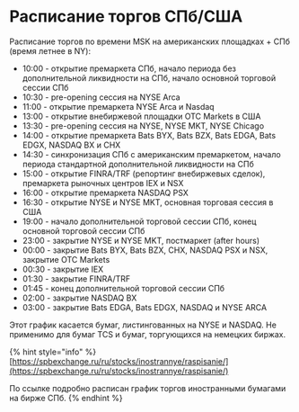 # Расписание торгов СПб/США

Расписание торгов по времени MSK на американских площадках + СПб \(время летнее в NY\):

* 10:00 - открытие премаркета СПб, начало периода без дополнительной ликвидности на СПб, начало основной торговой сессии СПб
* 10:30 - pre-opening сессия на NYSE Arca
* 11:00 - открытие премаркета NYSE Arca и Nasdaq
* 13:00 - открытие внебиржевой площадки OTC Markets в США
* 13:30 - pre-opening сессия на NYSE, NYSE MKT, NYSE Chicago
* 14:00 - открытие премаркета Bats BYX, Bats BZX, Bats EDGA, Bats EDGX, NASDAQ BX и CHX
* 14:30 - синхронизация СПб с американским премаркетом, начало периода стандартной дополнительной ликвидности на СПб
* 15:00 - открытие FINRA/TRF \(репортинг внебиржевых сделок\), премаркета рыночных центров IEX и NSX
* 16:00 - открытие премаркета NASDAQ PSX
* 16:30 - открытие NYSE и NYSE MKT, основная торговая сессия в США
* 19:00 - начало дополнительной торговой сессии СПб, конец основной торговой сессии СПб
* 23:00 - закрытие NYSE и NYSE MKT, постмаркет \(after hours\)
* 00:00 - закрытие Bats BYX, Bats BZX, CHX, NASDAQ PSX и NSX, закрытие OTC Markets
* 00:30 - закрытие IEX
* 01:30 - закрытие FINRA/TRF
* 01:45 - конец дополнительной торговой сессии СПб
* 02:00 - закрытие NASDAQ BX
* 03:00 - закрытие Bats EDGA, Bats EDGX, NASDAQ и NYSE ARCA

Этот график касается бумаг, листингованных на NYSE и NASDAQ. Не применимо для бумаг TCS и бумаг, торгующихся на немецких биржах.

{% hint style="info" %}
[https://spbexchange.ru/ru/stocks/inostrannye/raspisanie/](https://spbexchange.ru/ru/stocks/inostrannye/raspisanie/)

По ссылке подробно расписан график торгов иностранными бумагами на бирже СПб.
{% endhint %}

